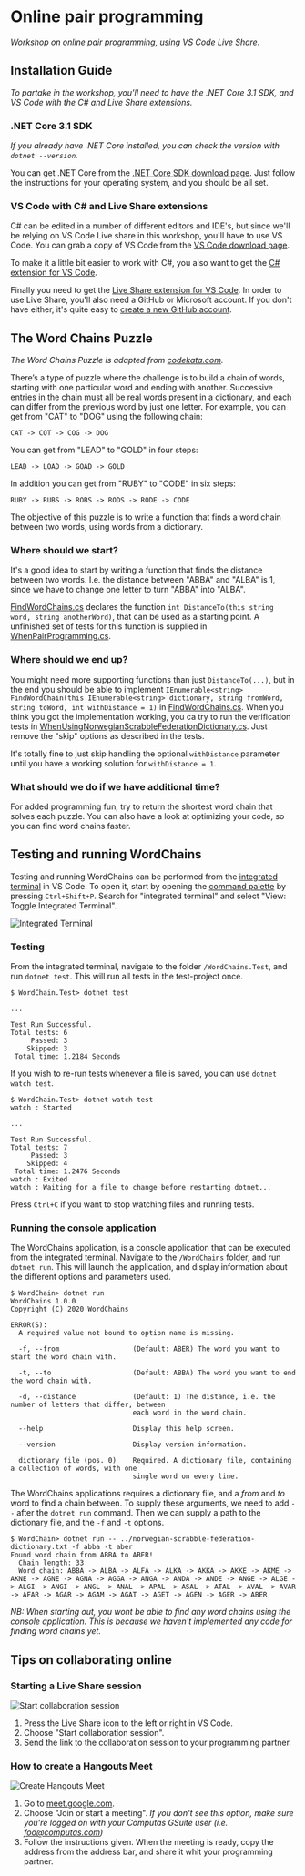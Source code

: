Online pair programming
=======================
_Workshop on online pair programming, using VS Code Live Share._


Installation Guide
------------------
_To partake in the workshop, you'll need to have the .NET Core 3.1 SDK, and VS Code with the C# and Live Share extensions._

### .NET Core 3.1 SDK
_If you already have .NET Core installed, you can check the version with `dotnet --version`._

You can get .NET Core from the [.NET Core SDK download page](https://www.microsoft.com/net/download). Just follow the instructions for your operating system, and you should be all set.

### VS Code with C# and Live Share extensions
C# can be edited in a number of different editors and IDE's, but since we'll be relying on VS Code Live share in this workshop, you'll have to use VS Code. You can grab a copy of VS Code from the [VS Code download page](https://code.visualstudio.com/).

To make it a little bit easier to work with C#, you also want to get the [C# extension for VS Code](https://marketplace.visualstudio.com/items?itemName=ms-dotnettools.csharp).

Finally you need to get the [Live Share extension for VS Code](https://marketplace.visualstudio.com/items?itemName=MS-vsliveshare.vsliveshare). In order to use Live Share, you'll also need a GitHub or Microsoft account. If you don't have either, it's quite easy to [create a new GitHub account](https://github.com/join).


The Word Chains Puzzle
----------------------
_The Word Chains Puzzle is adapted from [codekata.com](http://codekata.com/kata/kata19-word-chains/)._

There’s a type of puzzle where the challenge is to build a chain of words, starting with one particular word and ending with another. Successive entries in the chain must all be real words present in a dictionary, and each can differ from the previous word by just one letter. For example, you can get from "CAT" to "DOG" using the following chain:

```
CAT -> COT -> COG -> DOG
```

You can get from "LEAD" to "GOLD" in four steps:

```
LEAD -> LOAD -> GOAD -> GOLD
```

In addition you can get from "RUBY" to "CODE" in six steps:

```
RUBY -> RUBS -> ROBS -> RODS -> RODE -> CODE
```

The objective of this puzzle is to write a function that finds a word chain between two words, using words from a dictionary.

### Where should we start?
It's a good idea to start by writing a function that finds the distance between two words. I.e. the distance between "ABBA" and "ALBA" is 1, since we have to change one letter to turn "ABBA" into "ALBA".

[FindWordChains.cs](WordChains/FindWordChains.cs) declares the function `int DistanceTo(this string word, string anotherWord)`, that can be used as a starting point. A unfinished set of tests for this function is supplied in [WhenPairProgramming.cs](WordChains.Test/WhenPairProgramming.cs).

### Where should we end up?
You might need more supporting functions than just `DistanceTo(...)`, but in the end you should be able to implement `IEnumerable<string> FindWordChain(this IEnumerable<string> dictionary, string fromWord, string toWord, int withDistance = 1)` in [FindWordChains.cs](WordChains/FindWordChains.cs). When you think you got the implementation working, you ca try to run the verification tests in [WhenUsingNorwegianScrabbleFederationDictionary.cs](WordChains.Test/WhenUsingNorwegianScrabbleFederationDictionary.cs). Just remove the "skip" options as described in the tests.

It's totally fine to just skip handling the optional `withDistance` parameter until you have a working solution for `withDistance = 1`.

### What should we do if we have additional time?
For added programming fun, try to return the shortest word chain that solves each puzzle. You can also have a look at optimizing your code, so you can find word chains faster.


Testing and running WordChains
------------------------------
Testing and running WordChains can be performed from the [integrated terminal](https://code.visualstudio.com/docs/editor/integrated-terminal) in VS Code. To open it, start by opening the [command palette](https://code.visualstudio.com/docs/getstarted/tips-and-tricks#_command-palette) by pressing `Ctrl+Shift+P`. Search for "integrated terminal" and select "View: Toggle Integrated Terminal".

![Integrated Terminal](Images/integrated-terminal.png)

### Testing
From the integrated terminal, navigate to the folder `/WordChains.Test`, and run `dotnet test`. This will run all tests in the test-project once.

```shell
$ WordChain.Test> dotnet test

...

Test Run Successful.
Total tests: 6
     Passed: 3
    Skipped: 3
 Total time: 1.2184 Seconds
```

If you wish to re-run tests whenever a file is saved, you can use `dotnet watch test`.

```shell
$ WordChain.Test> dotnet watch test
watch : Started

...

Test Run Successful.
Total tests: 7
     Passed: 3
    Skipped: 4
 Total time: 1.2476 Seconds
watch : Exited
watch : Waiting for a file to change before restarting dotnet...
```

Press `Ctrl+C` if you want to stop watching files and running tests.

### Running the console application
The WordChains application, is a console application that can be executed from the integrated terminal. Navigate to the `/WordChains` folder, and run `dotnet run`. This will launch the application, and display information about the different options and parameters used.

```shell
$ WordChain> dotnet run
WordChains 1.0.0
Copyright (C) 2020 WordChains

ERROR(S):
  A required value not bound to option name is missing.

  -f, --from                  (Default: ABER) The word you want to start the word chain with.

  -t, --to                    (Default: ABBA) The word you want to end the word chain with.

  -d, --distance              (Default: 1) The distance, i.e. the number of letters that differ, between
                              each word in the word chain.

  --help                      Display this help screen.

  --version                   Display version information.

  dictionary file (pos. 0)    Required. A dictionary file, containing a collection of words, with one
                              single word on every line.
```

The WordChains applications requires a dictionary file, and a _from_ and _to_ word to find a chain between. To supply these arguments, we need to add `--` after the `dotnet run` command. Then we can supply a path to the dictionary file, and the `-f` and `-t` options.

```shell
$ WordChain> dotnet run -- ../norwegian-scrabble-federation-dictionary.txt -f abba -t aber
Found word chain from ABBA to ABER!
  Chain length: 33
  Word chain: ABBA -> ALBA -> ALFA -> ALKA -> AKKA -> AKKE -> AKME -> AKNE -> AGNE -> AGNA -> AGGA -> ANGA -> ANDA -> ANDE -> ANGE -> ALGE -> ALGI -> ANGI -> ANGL -> ANAL -> APAL -> ASAL -> ATAL -> AVAL -> AVAR -> AFAR -> AGAR -> AGAM -> AGAT -> AGET -> AGEN -> AGER -> ABER
```

_NB: When starting out, you wont be able to find any word chains using the console application. This is because we haven't implemented any code for finding word chains yet._


Tips on collaborating online
----------------------------

### Starting a Live Share session
![Start collaboration session](Images/start-collaboration-session.png)

1. Press the Live Share icon to the left or right in VS Code.
2. Choose "Start collaboration session".
3. Send the link to the collaboration session to your programming partner.

### How to create a Hangouts Meet
![Create Hangouts Meet](Images/create-hangouts-meet.png)

1. Go to [meet.google.com](https://meet.google.com/).
2. Choose "Join or start a meeting". _If you don't see this option, make sure you're logged on with your Computas GSuite user (i.e. foo@computas.com)_
3. Follow the instructions given. When the meeting is ready, copy the address from the address bar, and share it whit your programming partner.
